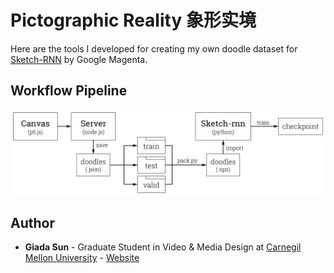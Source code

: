 # Pictographic Reality 象形实境

Here are the tools I developed for creating my own doodle dataset for [Sketch-RNN](https://magenta.tensorflow.org/sketch-rnn-demo) by Google Magenta.

## Workflow Pipeline

![workflow](img/workflow.jpg)

## Author

* **Giada Sun** - Graduate Student in Video & Media Design at [Carnegil Mellon University](https://www.cmu.edu/) - [Website](http://giadasun.com)
